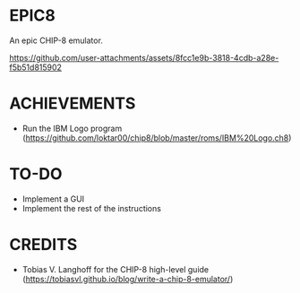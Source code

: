# EPIC8
An epic CHIP-8 emulator.

https://github.com/user-attachments/assets/8fcc1e9b-3818-4cdb-a28e-f5b51d815902

# ACHIEVEMENTS
- Run the IBM Logo program (https://github.com/loktar00/chip8/blob/master/roms/IBM%20Logo.ch8)

# TO-DO
- Implement a GUI
- Implement the rest of the instructions

# CREDITS
- Tobias V. Langhoff for the CHIP-8 high-level guide (https://tobiasvl.github.io/blog/write-a-chip-8-emulator/)
